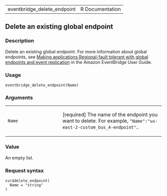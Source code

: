 <table style="width: 100%;">
<tbody>
<tr class="odd">
<td>eventbridge_delete_endpoint</td>
<td style="text-align: right;">R Documentation</td>
</tr>
</tbody>
</table>

## Delete an existing global endpoint

### Description

Delete an existing global endpoint. For more information about global
endpoints, see [Making applications Regional-fault tolerant with global
endpoints and event
replication](https://docs.aws.amazon.com/eventbridge/latest/userguide/eb-global-endpoints.html)
in the Amazon EventBridge User Guide.

### Usage

    eventbridge_delete_endpoint(Name)

### Arguments

<table>
<colgroup>
<col style="width: 35%" />
<col style="width: 65%" />
</colgroup>
<tbody>
<tr class="odd">
<td><code id="eventbridge_delete_endpoint_:_Name">Name</code></td>
<td><p>[required] The name of the endpoint you want to delete. For
example,
<code>"Name":"us-east-2-custom_bus_A-endpoint"</code>..</p></td>
</tr>
</tbody>
</table>

### Value

An empty list.

### Request syntax

    svc$delete_endpoint(
      Name = "string"
    )
